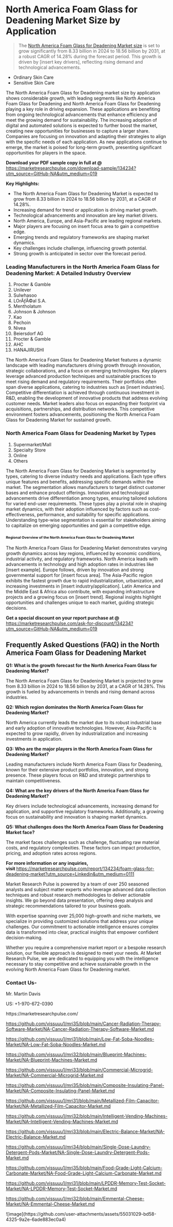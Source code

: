 <h1>North America Foam Glass for Deadening Market&nbsp;Size by Application</h1><blockquote><p>The <a href="https://marketresearchpulse.com/download-sample/134234?utm_source=GitHub-NA&amp;utm_medium=019">North America Foam Glass for Deadening Market size</a> is set to grow significantly from 8.33 billion in 2024 to 18.56 billion by 2031, at a robust CAGR of 14.28% during the forecast period. This growth is driven by [insert key drivers], reflecting rising demand and technological advancements.</p></blockquote><ul><li>Ordinary Skin Care <li> Sensitive Skin Care</li></ul><p>The North America Foam Glass for Deadening market size by application shows considerable growth, with leading segments like North America Foam Glass for Deadening and North America Foam Glass for Deadening playing a key role in driving expansion. These applications are benefiting from ongoing technological advancements that enhance efficiency and meet the growing demand for sustainability. The increasing adoption of digital and automated solutions is expected to further boost the market, creating new opportunities for businesses to capture a larger share. Companies are focusing on innovation and adapting their strategies to align with the specific needs of each application. As new applications continue to emerge, the market is poised for long-term growth, presenting significant opportunities for players in the space.</p><p><strong>Download your PDF sample copy in full at @ </strong><a href="https://marketresearchpulse.com/download-sample/134234?utm_source=GitHub-NA&amp;utm_medium=019">https://marketresearchpulse.com/download-sample/134234?utm_source=GitHub-NA&amp;utm_medium=019</a></p><p><strong>Key Highlights: </strong></p><ul><li>The North America Foam Glass for Deadening Market is expected to grow from 8.33 billion in 2024 to 18.56 billion by 2031, at a CAGR of 14.28%.</li><li>Increasing demand for trend or application is driving market growth.</li><li>Technological advancements and innovation are key market drivers.</li><li>North America, Europe, and Asia-Pacific are leading regional markets.</li><li>Major players are focusing on insert focus area to gain a competitive edge.</li><li>Emerging trends and regulatory frameworks are shaping market dynamics.</li><li>Key challenges include challenge, influencing growth potential.</li><li>Strong growth is anticipated in sector over the forecast period.</li></ul><h3>Leading Manufacturers in the North America Foam Glass for Deadening Market: A Detailed Industry Overview</h3><ol><li>Procter & Gamble</li><li>Unilever</li><li>Sulwhasoo</li><li>LOrÃƒÂ©al S.A.</li><li>Mentholatum</li><li>Johnson & Johnson</li><li>Kao</li><li>Pechoin</li><li>Nivea</li><li>Beiersdorf AG</li><li>Procter & Gamble</li><li>AHC</li><li>HANAJIRUSHI</li></ol><div class="flex max-w-full flex-col flex-grow"><div class="min-h-8 text-message flex w-full flex-col items-end gap-2 whitespace-normal break-words [.text-message+&amp;]:mt-5" dir="auto" data-message-author-role="assistant" data-message-id="fd8432e4-4910-450d-b182-61b7bfb0a01f" data-message-model-slug="gpt-4o"><div class="flex w-full flex-col gap-1 empty:hidden first:pt-[3px]"><div class="markdown prose w-full break-words dark:prose-invert light"><p>The North America Foam Glass for Deadening Market features a dynamic landscape with leading manufacturers driving growth through innovation, strategic collaborations, and a focus on emerging technologies. Key players leverage advanced production techniques and sustainable practices to meet rising demand and regulatory requirements. Their portfolios often span diverse applications, catering to industries such as [insert industries]. Competitive differentiation is achieved through continuous investment in R&amp;D, enabling the development of innovative products that address evolving customer needs. Market leaders also focus on expanding their footprint via acquisitions, partnerships, and distribution networks. This competitive environment fosters advancements, positioning the North America Foam Glass for Deadening Market for sustained growth.</p></div></div></div></div><h3>North America Foam Glass for Deadening Market by Types</h3><ol><li>Supermarket/Mall <li> Specialty Store <li> Online <li> Others</li></ol><div class="flex max-w-full flex-col flex-grow"><div class="min-h-8 text-message flex w-full flex-col items-end gap-2 whitespace-normal break-words [.text-message+&amp;]:mt-5" dir="auto" data-message-author-role="assistant" data-message-id="084470be-0bb7-4664-bddf-5156b4f41249" data-message-model-slug="gpt-4o-mini"><div class="flex w-full flex-col gap-1 empty:hidden first:pt-[3px]"><div class="markdown prose w-full break-words dark:prose-invert light"><p>The North America Foam Glass for Deadening Market is segmented by types, catering to diverse industry needs and applications. Each type offers unique features and benefits, addressing specific demands within the market. The segmentation allows manufacturers to target distinct customer bases and enhance product offerings. Innovation and technological advancements drive differentiation among types, ensuring tailored solutions for varied end-user requirements. These types play a pivotal role in shaping market dynamics, with their adoption influenced by factors such as cost-effectiveness, performance, and suitability for specific applications. Understanding type-wise segmentation is essential for stakeholders aiming to capitalize on emerging opportunities and gain a competitive edge.</p></div></div></div></div><h3><span style="font-size: 11px;">Regional Overview of the North America Foam Glass for Deadening Market</span></h3><div class="flex max-w-full flex-col flex-grow"><div class="min-h-8 text-message flex w-full flex-col items-end gap-2 whitespace-normal break-words [.text-message+&amp;]:mt-5" dir="auto" data-message-author-role="assistant" data-message-id="e9038762-ce64-4e30-91c9-9bd413514231" data-message-model-slug="gpt-4o-mini"><div class="flex w-full flex-col gap-1 empty:hidden first:pt-[3px]"><div class="markdown prose w-full break-words dark:prose-invert light"><p>The North America Foam Glass for Deadening Market demonstrates varying growth dynamics across key regions, influenced by economic conditions, industrial activity, and regulatory frameworks. North America leads with advancements in technology and high adoption rates in industries like [insert example]. Europe follows, driven by innovation and strong governmental support for [insert focus area]. The Asia-Pacific region exhibits the fastest growth due to rapid industrialization, urbanization, and increasing investments in [insert industry/application]. Latin America and the Middle East &amp; Africa also contribute, with expanding infrastructure projects and a growing focus on [insert trend]. Regional insights highlight opportunities and challenges unique to each market, guiding strategic decisions.</p></div></div></div></div><p><strong>Get a special discount on your report purchase at @ </strong><a href="https://marketresearchpulse.com/ask-for-discount/134234?utm_source=GitHub-NA&amp;utm_medium=019">https://marketresearchpulse.com/ask-for-discount/134234?utm_source=GitHub-NA&amp;utm_medium=019</a></p><h2>Frequently Asked Questions (FAQ) in the North America Foam Glass for Deadening Market</h2><p><strong>Q1: What is the growth forecast for the North America Foam Glass for Deadening Market?</strong></p><p>The North America Foam Glass for Deadening Market is projected to grow from 8.33 billion in 2024 to 18.56 billion by 2031, at a CAGR of 14.28%. This growth is fueled by advancements in trends and rising demand across industries.</p><p><strong>Q2: Which region dominates the North America Foam Glass for Deadening Market?</strong></p><p>North America currently leads the market due to its robust industrial base and early adoption of innovative technologies. However, Asia-Pacific is expected to grow rapidly, driven by industrialization and increasing investments in application.</p><p><strong>Q3: Who are the major players in the North America Foam Glass for Deadening Market?</strong></p><p>Leading manufacturers include North America Foam Glass for Deadening, known for their extensive product portfolios, innovation, and strong presence. These players focus on R&amp;D and strategic partnerships to maintain competitiveness.</p><p><strong>Q4: What are the key drivers of the North America Foam Glass for Deadening Market?</strong></p><p>Key drivers include technological advancements, increasing demand for application, and supportive regulatory frameworks. Additionally, a growing focus on sustainability and innovation is shaping market dynamics.</p><p><strong>Q5: What challenges does the North America Foam Glass for Deadening Market face?</strong></p><p>The market faces challenges such as challenge, fluctuating raw material costs, and regulatory complexities. These factors can impact production, pricing, and adoption rates across regions.</p><p><strong>For more information or any inquiries, visit&nbsp;</strong><a href="https://marketresearchpulse.com/report/134234/foam-glass-for-deadening-market?utm_source=Linkedin&utm_medium=0111">https://marketresearchpulse.com/report/134234/foam-glass-for-deadening-market?utm_source=Linkedin&utm_medium=0111</a></p><p>Market Research Pulse is powered by a team of over 250 seasoned analysts and subject matter experts who leverage advanced data collection techniques and robust research methodologies to deliver actionable insights. We go beyond data presentation, offering deep analysis and strategic recommendations tailored to your business goals.</p><p>With expertise spanning over 25,000 high-growth and niche markets, we specialize in providing customized solutions that address your unique challenges. Our commitment to actionable intelligence ensures complex data is transformed into clear, practical insights that empower confident decision-making.</p><p>Whether you require a comprehensive market report or a bespoke research solution, our flexible approach is designed to meet your needs. At Market Research Pulse, we are dedicated to equipping you with the intelligence necessary to stay competitive and achieve sustainable growth in the evolving North America Foam Glass for Deadening market.</p><h3><strong>Contact Us-</strong></h3><p>Mr. Martin Davis</p><p>US: +1-970-672-0390</p><p>https://marketresearchpulse.com/</p><p><a href="https://github.com/vissuuu1/mri35/blob/main/Cancer-Radiation-Therapy-Software-Market/NA-Cancer-Radiation-Therapy-Software-Market.md">https://github.com/vissuuu1/mri35/blob/main/Cancer-Radiation-Therapy-Software-Market/NA-Cancer-Radiation-Therapy-Software-Market.md</a></p><p><a href="https://github.com/vissuuu1/mri31/blob/main/Low-Fat-Soba-Noodles-Market/NA-Low-Fat-Soba-Noodles-Market.md">https://github.com/vissuuu1/mri31/blob/main/Low-Fat-Soba-Noodles-Market/NA-Low-Fat-Soba-Noodles-Market.md</a></p><p><a href="https://github.com/vissuuu1/mri32/blob/main/Blueprint-Machines-Market/NA-Blueprint-Machines-Market.md">https://github.com/vissuuu1/mri32/blob/main/Blueprint-Machines-Market/NA-Blueprint-Machines-Market.md</a></p><p><a href="https://github.com/vissuuu1/mri33/blob/main/Commercial-Microgrid-Market/NA-Commercial-Microgrid-Market.md">https://github.com/vissuuu1/mri33/blob/main/Commercial-Microgrid-Market/NA-Commercial-Microgrid-Market.md</a></p><p><a href="https://github.com/vissuuu1/mri35/blob/main/Composite-Insulating-Panel-Market/NA-Composite-Insulating-Panel-Market.md">https://github.com/vissuuu1/mri35/blob/main/Composite-Insulating-Panel-Market/NA-Composite-Insulating-Panel-Market.md</a></p><p><a href="https://github.com/vissuuu1/mri31/blob/main/Metallized-Film-Capacitor-Market/NA-Metallized-Film-Capacitor-Market.md">https://github.com/vissuuu1/mri31/blob/main/Metallized-Film-Capacitor-Market/NA-Metallized-Film-Capacitor-Market.md</a></p><p><a href="https://github.com/vissuuu1/mri32/blob/main/Intelligent-Vending-Machines-Market/NA-Intelligent-Vending-Machines-Market.md">https://github.com/vissuuu1/mri32/blob/main/Intelligent-Vending-Machines-Market/NA-Intelligent-Vending-Machines-Market.md</a></p><p><a href="https://github.com/vissuuu1/mri33/blob/main/Electric-Balance-Market/NA-Electric-Balance-Market.md">https://github.com/vissuuu1/mri33/blob/main/Electric-Balance-Market/NA-Electric-Balance-Market.md</a></p><p><a href="https://github.com/vissuuu1/mri34/blob/main/Single-Dose-Laundry-Detergent-Pods-Market/NA-Single-Dose-Laundry-Detergent-Pods-Market.md">https://github.com/vissuuu1/mri34/blob/main/Single-Dose-Laundry-Detergent-Pods-Market/NA-Single-Dose-Laundry-Detergent-Pods-Market.md</a></p><p><a href="https://github.com/vissuuu1/mri35/blob/main/Food-Grade-Light-Calcium-Carbonate-Market/NA-Food-Grade-Light-Calcium-Carbonate-Market.md">https://github.com/vissuuu1/mri35/blob/main/Food-Grade-Light-Calcium-Carbonate-Market/NA-Food-Grade-Light-Calcium-Carbonate-Market.md</a></p><p><a href="https://github.com/vissuuu1/mri31/blob/main/LPDDR-Memory-Test-Socket-Market/NA-LPDDR-Memory-Test-Socket-Market.md">https://github.com/vissuuu1/mri31/blob/main/LPDDR-Memory-Test-Socket-Market/NA-LPDDR-Memory-Test-Socket-Market.md</a></p><p><a href="https://github.com/vissuuu1/mri32/blob/main/Emmental-Cheese-Market/NA-Emmental-Cheese-Market.md">https://github.com/vissuuu1/mri32/blob/main/Emmental-Cheese-Market/NA-Emmental-Cheese-Market.md</a></p>
![image](https://github.com/user-attachments/assets/55031029-bd58-4325-9a2e-6ade883ec0a4)
